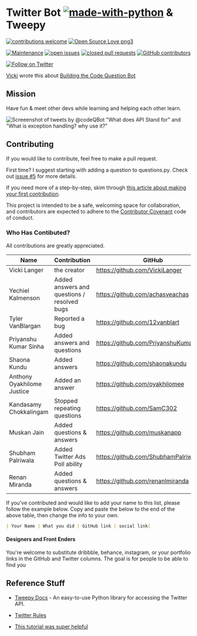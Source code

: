 # Twitter Bot [![made-with-python](https://img.shields.io/badge/Made%20with-Python-1f425f.svg)](https://www.python.org/)  & Tweepy

[![contributions welcome](https://img.shields.io/badge/contributions-welcome-brightgreen.svg)](https://github.com/VickiLanger/code-questions-bot/fork)
[![Open Source Love png3](https://badges.frapsoft.com/os/v3/open-source.png?v=103)](https://github.com/ellerbrock/open-source-badges/)

[![Maintenance](https://img.shields.io/badge/Maintained%3F-yes-green.svg)](https://GitHub.com/VickiLanger/code-questions-bot/graphs/commit-activity)
[![open issues](https://img.shields.io/github/issues/VickiLanger/code-questions-bot.svg)](https://github.com/VickiLanger/code-questions-bot/issues?q=is%3Aopen+is%3Aissue)
[![closed pull requests](https://img.shields.io/github/issues-pr-closed/VickiLanger/code-questions-bot.svg)](https://github.com/VickiLanger/code-questions-bot/pulls?q=is%3Apr+is%3Aclosed)
[![GitHub contributors](https://img.shields.io/github/contributors/VickiLanger/code-questions-bot.svg)](https://GitHub.com/VickiLanger/code-questions-bot/graphs/contributors/)

[![Follow on Twitter](https://img.shields.io/twitter/follow/CodeQBot?label=Follow&style=social)](https://twitter.com/CodeQBot)

[Vicki](https://twitter.com/vicki_langer) wrote this about [Building the Code Question Bot](https://dev.to/vickilanger/code-questions-bot-42io)

## Mission
Have fun & meet other devs while learning and helping each other learn.

![Screeenshot of tweets by @codeQBot "What does API Stand for" and "What is exception handling? why use it?"](https://pbs.twimg.com/media/EikdG-lWkAAwdaH?format=jpg&name=small)

## Contributing

If you would like to contribute, feel free to make a pull request.

First time? I suggest starting with adding a question to questions.py. Check out [issue #5](https://github.com/VickiLanger/code-questions-bot/issues/5) for more details.

If you need more of a step-by-step, skim through [this article about making your first contribution](https://dev.to/vickilanger/open-up-to-open-source-contributing-5hla).

This project is intended to be a safe, welcoming space for collaboration, and contributors are expected to adhere to the [Contributor Covenant](http://contributor-covenant.org/) code of conduct.

### Who Has Contibuted?
All contributions are greatly appreciated. 

|Name|Contribution|GitHub|Twitter|
|--|--|--|--|
| Vicki Langer | the creator | https://github.com/VickiLanger | https://twitter.com/Vicki_Langer |
| Yechiel Kalmenson | Added answers and questions / resolved bugs | https://github.com/achasveachas | https://twitter.com/yechielk |
| Tyler VanBlargan | Reported a bug | https://github.com/12vanblart | https://twitter.com/pichuplayer |
| Priyanshu Kumar Sinha | Added answers and questions | https://github.com/PriyanshuKumarSinha |  |
| Shaona Kundu | Added answers | https://github.com/shaonakundu |  |
| Anthony Oyakhilome Justice | Added an answer | https://github.com/oyakhilomee | https://linkedin.com/in/mr-oyakhilome |
| Kandasamy Chokkalingam | Stopped repeating questions  | https://github.com/SamC302 |  d|
| Muskan Jain | Added questions & answers | https://github.com/muskanapp | https://linkedin.com/in/muskan-jain-8582a9169/ |
| Shubham Palriwala | Added Twitter Ads Poll ability | https://github.com/ShubhamPalriwala | shubhampalriwala.tech |
| Renan Miranda | Added questions & answers | https://github.com/renanlmiranda | https://linkedin.com/in/renanlmiranda |

If you've contributed and would like to add your name to this list, please follow the example below. Copy and paste the below to the end of the above table, then change the info to your own.
```markdown
| Your Name | What you did | GitHub link | social link|
```

#### Designers and Front Enders
You're welcome to substitute dribbble, behance, instagram, or your portfolio links in the GitHub and Twitter columns. The goal is for people to be able to find you


Reference Stuff
----------

* [Tweepy Docs](http://www.tweepy.org/) - An easy-to-use Python library for accessing the Twitter API.

* [Twitter Rules](https://support.twitter.com/articles/76915)

* [This tutorial was super helpful](https://dev.to/emcain/how-to-set-up-a-twitter-bot-with-python-and-heroku-1n39)
